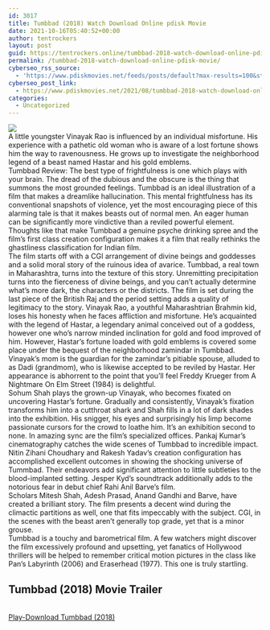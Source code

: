 ```yaml
---
id: 3017
title: Tumbbad (2018) Watch Download Online pdisk Movie
date: 2021-10-16T05:40:52+00:00
author: tentrockers
layout: post
guid: https://tentrockers.online/tumbbad-2018-watch-download-online-pdisk-movie/
permalink: /tumbbad-2018-watch-download-online-pdisk-movie/
cyberseo_rss_source:
  - 'https://www.pdiskmovies.net/feeds/posts/default?max-results=100&start-index=801'
cyberseo_post_link:
  - https://www.pdiskmovies.net/2021/08/tumbbad-2018-watch-download-online.html
categories:
  - Uncategorized
---
```

<div>
  <img src="https://1.bp.blogspot.com/-51vSqYYmzwM/YSYnxU56ozI/AAAAAAAAAXQ/CtVJqmaQLoUYTTRQu490jh1juZLHDjT-wCLcBGAsYHQ/w480-h640/Tumbbad%2B%25282018%2529%2BWatch%2BDownload%2BOnline%2Bpdisk%2BMovie.jpg" class="ff-og-image-inserted" />
</div>

<div>
  <div>
    <span>A little youngster Vinayak Rao is influenced by an individual misfortune. His experience with a pathetic old woman who is aware of a lost fortune shows him the way to ravenousness. He grows up to investigate the neighborhood legend of a beast named Hastar and his gold emblems.&nbsp;</span>
  </div>
  
  <div>
    <span>Tumbbad Review: The best type of frightfulness is one which plays with your brain. The dread of the dubious and the obscure is the thing that summons the most grounded feelings. Tumbbad is an ideal illustration of a film that makes a dreamlike hallucination. This mental frightfulness has its conventional snapshots of violence, yet the most encouraging piece of this alarming tale is that it makes beasts out of normal men. An eager human can be significantly more vindictive than a reviled powerful element. Thoughts like that make Tumbbad a genuine psyche drinking spree and the film&#8217;s first class creation configuration makes it a film that really rethinks the ghastliness classification for Indian film.&nbsp;</span>
  </div>
  
  <div>
    <span>The film starts off with a CGI arrangement of divine beings and goddesses and a solid moral story of the ruinous idea of avarice. Tumbbad, a real town in Maharashtra, turns into the texture of this story. Unremitting precipitation turns into the fierceness of divine beings, and you can&#8217;t actually determine what&#8217;s more dark, the characters or the districts. The film is set during the last piece of the British Raj and the period setting adds a quality of legitimacy to the story. Vinayak Rao, a youthful Maharashtrian Brahmin kid, loses his honesty when he faces affliction and misfortune. He&#8217;s acquainted with the legend of Hastar, a legendary animal conceived out of a goddess, however one who&#8217;s narrow minded inclination for gold and food improved of him. However, Hastar&#8217;s fortune loaded with gold emblems is covered some place under the bequest of the neighborhood zamindar in Tumbbad. Vinayak&#8217;s mom is the guardian for the zamindar&#8217;s pitiable spouse, alluded to as Dadi (grandmom), who is likewise accepted to be reviled by Hastar. Her appearance is abhorrent to the point that you&#8217;ll feel Freddy Krueger from A Nightmare On Elm Street (1984) is delightful.&nbsp;</span>
  </div>
  
  <div>
    <span>Sohum Shah plays the grown-up Vinayak, who becomes fixated on uncovering Hastar&#8217;s fortune. Gradually and consistently, Vinayak&#8217;s fixation transforms him into a cutthroat shark and Shah fills in a lot of dark shades into the exhibition. His snigger, his eyes and surprisingly his limp become passionate cursors for the crowd to loathe him. It&#8217;s an exhibition second to none. In amazing sync are the film&#8217;s specialized offices. Pankaj Kumar&#8217;s cinematography catches the wide scenes of Tumbbad to incredible impact. Nitin Zihani Choudhary and Rakesh Yadav&#8217;s creation configuration has accomplished excellent outcomes in showing the shocking universe of Tummbad. Their endeavors add significant attention to little subtleties to the blood-implanted setting. Jesper Kyd&#8217;s soundtrack additionally adds to the notorious fear in debut chief Rahi Anil Barve&#8217;s film.&nbsp;</span>
  </div>
  
  <div>
    <span>Scholars Mitesh Shah, Adesh Prasad, Anand Gandhi and Barve, have created a brilliant story. The film presents a decent wind during the climactic partitions as well, one that fits impeccably with the subject. CGI, in the scenes with the beast aren&#8217;t generally top grade, yet that is a minor grouse.&nbsp;</span>
  </div>
  
  <div>
    <span>Tumbbad is a touchy and barometrical film. A few watchers might discover the film excessively profound and upsetting, yet fanatics of Hollywood thrillers will be helped to remember critical motion pictures in the class like Pan&#8217;s Labyrinth (2006) and Eraserhead (1977). This one is truly startling.</span>
  </div>
</div>

<div>
  <h2>
    <span>Tumbbad (2018) Movie Trailer</span>
  </h2>
</div>

  
<a href="https://kofilink.com/1/bnYyaXhwMDA0eXRp?dn=1" onclick="window.open('https://kofilink.com/1/bnYyaXhwMDA0eXRp?dn=1','popup','width=600,height=600'); return false;" target="popup" rel="noopener"><br /> Play-Download Tumbbad (2018)<br /> </a>